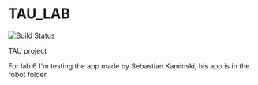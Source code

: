 # TAU_LAB
[![Build Status](https://travis-ci.com/s15814/TAU_LAB.svg?branch=master)](https://travis-ci.com/s15814/TAU_LAB/)

TAU project

For lab 6 I'm testing the app made by Sebastian Kaminski, his app is in the robot folder.